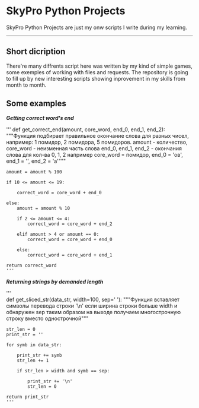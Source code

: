# SkyPro Python Projects

SkyPro Python Projects are just my onw scripts I write during my learning. 

***

## Short dicription

There're many diffrents script here was written by my kind of simple games, some exemples of working with files and
requests. The repository is going to fill up by new interesting scripts showing inprovement in my skills from month to month. 


## Some examples

***Getting correct word's end***

'''
def get_correct_end(amount, core_word, end_0, end_1, end_2):
    """Функция подбирает правильное окончание слова для разных
    чисел, например: 1 помидор, 2 помидора, 5 помидоров.
    amount - количество, core_word - неизменная часть слова
    end_0, end_1, end_2 - окончания слова для кол-ва 0, 1, 2
    например core_word = помидор, end_0 = 'ов', end_1 = '',
    end_2 = 'а'"""

    amount = amount % 100

    if 10 <= amount <= 19:

        correct_word = core_word + end_0

    else:
        amount = amount % 10

        if 2 <= amount <= 4:
            correct_word = core_word + end_2

        elif amount > 4 or amount == 0:
            correct_word = core_word + end_0

        else:
            correct_word = core_word + end_1

    return correct_word
    '''

***Returning strings by demanded length***

'''    
def get_sliced_str(data_str, width=100, sep=' '):
    """Функция вставляет символы перевода строки '\\n'
    если ширина строки больше width и обнаружен sep
    таким образом на выходе получаем многострочную строку
    вместо однострочной"""

    str_len = 0
    print_str = ''

    for symb in data_str:

        print_str += symb
        str_len += 1

        if str_len > width and symb == sep:

            print_str += '\n'
            str_len = 0

    return print_str
    '''
    
    
    
